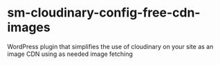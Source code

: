 # sm-cloudinary-config-free-cdn-images
WordPress plugin that simplifies the use of cloudinary on your site as an image CDN using as needed image fetching
